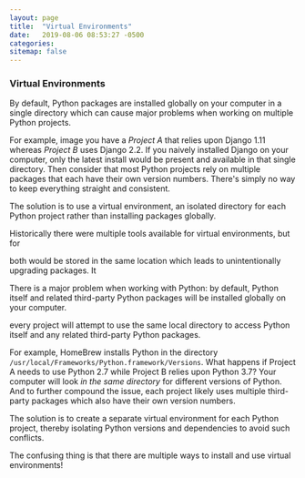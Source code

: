```yaml
---
layout: page
title:  "Virtual Environments"
date:   2019-08-06 08:53:27 -0500
categories:
sitemap: false
---
```


### Virtual Environments

By default, Python packages are installed globally on your computer in a single directory which can cause major problems when working on multiple Python projects.

For example, image you have a *Project A* that relies upon Django 1.11 whereas *Project B* uses Django 2.2. If you naively installed Django on your computer, only the latest install would be present and available in that single directory. Then consider that most Python projects rely on multiple packages that each have their own version numbers. There's simply no way to keep everything straight and consistent.

The solution is to use a virtual environment, an isolated directory for each Python project rather than installing packages globally.

Historically there were multiple tools available for virtual environments, but for



 both would be stored in the same location which leads to unintentionally upgrading packages. It


There is a major problem when working with Python: by default, Python itself and related third-party Python packages will be installed globally on your computer.



every project will attempt to use the same local directory to access Python itself and any related third-party Python packages.

For example, HomeBrew installs Python in the directory `/usr/local/Frameworks/Python.framework/Versions`. What happens if Project A needs to use Python 2.7 while Project B relies upon Python 3.7? Your computer will look *in the same directory* for different versions of Python. And to further compound the issue, each project likely uses multiple third-party packages which also have their own version numbers.

The solution is to create a separate virtual environment for each Python project, thereby isolating Python versions and dependencies to avoid such conflicts.

The confusing thing is that there are multiple ways to install and use virtual environments!
